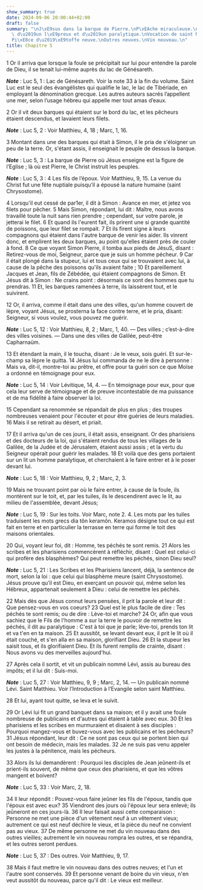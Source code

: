 ```yaml
---
show_summary: true
date: 2024-09-06 20:00:44+02:00
draft: false
summary: "\nJ\xE9sus dans la barque de Pierre.\nP\xEAche miraculeuse.\nGu\xE9rison\
  \ d\u2019un l\xE9preux et d\u2019un paralytique.\nVocation de saint Matthieu.\n\
  Pi\xE8ce d\u2019\xE9toffe neuve.\nOutres neuves.\nVin nouveau.\n"
title: Chapitre 5
---
```





1 Or il arriva que lorsque la foule se précipitait sur lui pour entendre la parole de Dieu, il se tenait lui-même auprès du lac de Génésareth.

***Note*** :  Luc 5, 1 : Lac de Génésareth. Voir la note 33 à la fin du volume. Saint Luc est le seul des évangélistes qui qualifie le lac, le lac de Tibériade, en employant la dénomination grecque. Les autres auteurs sacrés l’appellent une mer, selon l’usage hébreu qui appelle mer tout amas d’eaux.

2 Or il vit deux barques qui étaient sur le bord du lac, et les pêcheurs étaient descendus, et lavaient leurs filets.

***Note*** :  Luc 5, 2 : Voir Matthieu, 4, 18 ; Marc, 1, 16.

3 Montant dans une des barques qui était à Simon, il le pria de s'éloigner un peu de la terre. Or, s'étant assis, il enseignait le peuple de dessus la barque.

***Note*** :  Luc 5, 3 : La barque de Pierre où Jésus enseigne est la figure de l’Eglise ; là où est Pierre, le Christ instruit les peuples.

***Note*** :  Luc 5, 3 : 4 Les fils de l’époux. Voir Matthieu, 9, 15. La venue du Christ fut une fête nuptiale puisqu’il a épousé la nature humaine (saint Chrysostome).

4 Lorsqu'il eut cessé de par1er, il dit à Simon : Avance en mer, et jetez vos filets pour pêcher. 5 Mais Simon, répondant, lui dit : Maître, nous avons travaillé toute la nuit sans rien prendre ; cependant, sur votre parole, je jetterai le filet. 6 Et quand ils l'eurent fait, ils prirent une si grande quantité de poissons, que leur filet se rompait. 7 Et ils firent signe à leurs compagnons qui étaient dans l'autre barque de venir les aider. Ils vinrent donc, et emplirent les deux barques, au point qu'elles étaient près de couler à fond. 8 Ce que voyant Simon Pierre, il tomba aux pieds de JésuS, disant : Retirez-vous de moi, Seigneur, parce que je suis un homme pécheur. 9 Car il était plongé dans la stupeur, lui et tous ceux qui se trouvaient avec lui, à cause de la pêche des poissons qu'ils avaient faite ; 10 Et pareillement Jacques et Jean, fils de Zébédée, qui étaient compagnons de Simon. Et Jésus dit à Simon : Ne crains point : désormais ce sont des hommes que tu prendras. 11 Et, les barques ramenées à terre,
ils laissèrent tout, et le suivirent.


12 Or, il arriva, comme il était dans une des villes, qu'un homme couvert de lèpre, voyant Jésus, se prosterna la face contre terre, et le pria, disant: Seigneur, si vous voulez, vous pouvez me guérir.

***Note*** :  Luc 5, 12 : Voir Matthieu, 8, 2 ; Marc, 1, 40. ― Des villes ; c’est-à-dire des villes voisines. ― Dans une des villes de Galilée, peut-être Capharnaüm.

13 Et étendant la main, il le toucha, disant : Je le veux, sois guéri. Et sur-le-champ sa lèpre le quitta. 14 Jésus lui commanda de ne le dire à personne : Mais va, dit-il, montre-toi au prêtre, et offre pour ta guéri son ce que Moïse a ordonné en témoignage pour eux.

***Note*** :  Luc 5, 14 : Voir Lévitique, 14, 4. ― En témoignage pour eux, pour que cela leur serve de témoignage et de preuve incontestable de ma puissance et de ma fidélité à faire observer la loi.


15 Cependant sa renommée se répandait de plus en plus ; des troupes nombreuses venaient pour l'écouter et pour être guéries de leurs maladies. 16 Mais il se retirait au désert, et priait.


17 Et il arriva qu'un de ces jours, il était assis, enseignant. Or des pharisiens et des docteurs de la loi, qui s'étaient rendus de tous les villages de la Galilée, de la Judée et de Jérusalem, étaient aussi assis ; et la vertu du Seigneur opérait pour guérir les malades. 18 Et voilà que des gens portaient sur un lit un homme paralytique, et cherchaient à le faire entrer et à le poser devant lui.

***Note*** :  Luc 5, 18 : Voir Matthieu, 9, 2 ; Marc, 2, 3.

19 Mais ne trouvant point par où le faire entrer, à cause de la foule, ils montèrent sur le toit, et, par les tuiles, ils le descendirent avec le lit, au milieu de l'assemblée, devant Jésus;

***Note*** :  Luc 5, 19 : Sur les toits. Voir Marc, note 2. 4. Les mots par les tuiles traduisent les mots grecs dia tôn keramôn. Keramos désigne tout ce qui est fait en terre et en particulier la terrasse en terre qui forme le toit des maisons orientales.

20 Qui, voyant leur foi, dit : Homme, tes péchés te sont remis. 21 Alors les scribes et les pharisiens commencèrent à réfléchir, disant : Quel est celui-ci qui profère des blasphèmes? Qui peut remettre les péchés, sinon Dieu seul?

***Note*** :  Luc 5, 21 : Les Scribes et les Pharisiens lancent, déjà, la sentence de mort, selon la loi : que celui qui blasphème meure (saint Chrysostome). Jésus prouve qu’il est Dieu, en exerçant un pouvoir qui, même selon les Hébreux, appartenait seulement à Dieu : celui de remettre les péchés.

22 Mais dès que Jésus connut leurs pensées, il prit la parole et leur dit : Que pensez-vous en vos coeurs? 23 Quel est le plus facile de dire : Tes péchés te sont remis; ou de dire : Lève-toi et marche? 24 Or, afin que vous sachiez que le Fils de l'homme a sur la terre le pouvoir de remettre les péchés, il dit au paralytique : C'est à toi que je parle; lève-toi, prends ton lit et va t'en en ta maison. 25 Et aussitôt, se levant devant eux, il prit le lit où il était couché, et s'en alla en sa maison, glorifiant Dieu. 26 Et la stupeur les saisit tous, et ils glorifiaient Dieu. Et ils furent remplis de crainte, disant : Nous avons vu des merveilles aujourd'hui.


27 Après cela il sortit, et vit un publicain nommé Lévi, assis au bureau des impôts; et il lui dit : Suis-moi.

***Note*** :  Luc 5, 27 : Voir Matthieu, 9, 9 ; Marc, 2, 14. ― Un publicain nommé Lévi. Saint Matthieu. Voir l’Introduction à l’Evangile selon saint Matthieu.

28 Et lui, ayant tout quitte, se leva et le suivit.


29 Or Lévi lui fit un grand banquet dans sa maison; et il y avait une foule nombreuse de publicains et d'autres qui étaient à table avec eux. 30 Et les pharisiens et les scribes en murmuraient et disaient à ses disciples : Pourquoi mangez-vous et buvez-vous avec les publicains et les pécheurs? 31 Jésus répondant, leur dit : Ce ne sont pas ceux qui se portent bien qui ont besoin de médecin, mais les malades. 32 Je ne suis pas venu appeler les justes à la pénitence, mais les pécheurs.


33 Alors ils lui demandèrent : Pourquoi les disciples de Jean jeûnent-ils et prient-ils souvent, de même que ceux des pharisiens, et que les vôtres mangent et boivent?

***Note*** :  Luc 5, 33 : Voir Marc, 2, 18.

34 Il leur répondit : Pouvez-vous faire jeûner les fils de l'époux, tandis que l'époux est avec eux? 35 Viendront des jours où l'époux leur sera enlevé; ils jeûneront en ces jours-là. 36 Il leur faisait aussi cette comparaison : Personne ne met une pièce d'un vêtement neuf à un vêtement vieux; autrement ce qui est neuf déchire le vieux, et la pièce du neuf ne convient pas au vieux. 37 De même personne ne met du vin nouveau dans des outres vieilles; autrement le vin nouveau rompra les outres, et se répandra, et les outres seront perdues.

***Note*** :  Luc 5, 37 : Des outres. Voir Matthieu, 9, 17.

38 Mais il faut mettre le vin nouveau dans des outres neuves; et l'un et l'autre sont conservés. 39 Et personne venant de boire du vin vieux, n'en veut aussitôt du nouveau, parce qu'il dit : Le vieux est meilleur.

